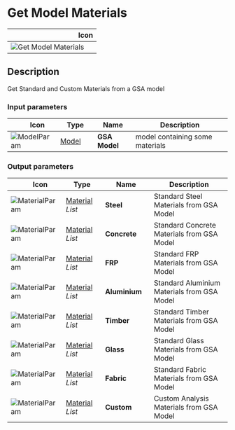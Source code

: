 # Get Model Materials
<!--- This file has been auto-generated, do not change it manually! Edit the generator here: https://github.com/arup-group/GSA-Grasshopper/tree/main/DocsGeneration --->

|<img width="150"/> Icon |
| ----------- |
|![Get Model Materials](./images/GetModelMaterials.png) |

## Description

Get Standard and Custom Materials from a GSA model

### Input parameters

|<img width="20"/> Icon |<img width="200"/> Type |<img width="200"/> Name |<img width="1000"/> Description |
| ----------- | ----------- | ----------- | ----------- |
|![ModelParam](./images/ModelParam.png) |[Model](gsagh-model-parameter.md) |**GSA Model** |model containing some materials |

### Output parameters

|<img width="20"/> Icon |<img width="200"/> Type |<img width="200"/> Name |<img width="1000"/> Description |
| ----------- | ----------- | ----------- | ----------- |
|![MaterialParam](./images/MaterialParam.png) |[Material](gsagh-material-parameter.md) _List_ |**Steel** |Standard Steel Materials from GSA Model |
|![MaterialParam](./images/MaterialParam.png) |[Material](gsagh-material-parameter.md) _List_ |**Concrete** |Standard Concrete Materials from GSA Model |
|![MaterialParam](./images/MaterialParam.png) |[Material](gsagh-material-parameter.md) _List_ |**FRP** |Standard FRP Materials from GSA Model |
|![MaterialParam](./images/MaterialParam.png) |[Material](gsagh-material-parameter.md) _List_ |**Aluminium** |Standard Aluminium Materials from GSA Model |
|![MaterialParam](./images/MaterialParam.png) |[Material](gsagh-material-parameter.md) _List_ |**Timber** |Standard Timber Materials from GSA Model |
|![MaterialParam](./images/MaterialParam.png) |[Material](gsagh-material-parameter.md) _List_ |**Glass** |Standard Glass Materials from GSA Model |
|![MaterialParam](./images/MaterialParam.png) |[Material](gsagh-material-parameter.md) _List_ |**Fabric** |Standard Fabric Materials from GSA Model |
|![MaterialParam](./images/MaterialParam.png) |[Material](gsagh-material-parameter.md) _List_ |**Custom** |Custom Analysis Materials from GSA Model |



